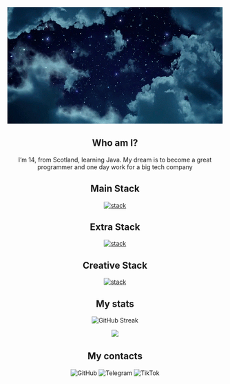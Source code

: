 <div align="center">

<a href="https://github.com/norvdx">
  <img src="https://github.com/norvdx/norvdx/blob/main/sky.gif" alt="Header"/>
</a>


## Who am I?
I’m 14, from Scotland, learning Java. My dream is to become a great programmer and one day work for a big tech company


## Main Stack  
[![stack](https://skillicons.dev/icons?i=java)](https://skillicons.dev)
## Extra Stack  
[![stack](https://skillicons.dev/icons?i=github,linux,git,html,css,javascript)](https://skillicons.dev)
## Creative Stack  
[![stack](https://skillicons.dev/icons?i=figma,notion,obsidian)](https://skillicons.dev)

## My stats



<p align="center">
  <!-- Streak Stats -->
  <img 
    src="https://streak-stats.demolab.com?user=norvdx&theme=tokyonight&hide_border=true" 
    alt="GitHub Streak"
    height="165"
  />
</p>




![](https://komarev.com/ghpvc/?username=norvdx&theme=tokyonight)



## My contacts


<p align="center">
  <!-- GitHub -->
  <a href="https://www.github.com/norvdxx" target="_blank" rel="noreferrer" style="text-decoration: none;">
    <img
      src="https://raw.githubusercontent.com/danielcranney/readme-generator/main/public/icons/socials/github-dark.svg"
      width="48"
      height="48"
      alt="GitHub"
    />
  </a>

  <!-- Telegram -->
  <a href="https://t.me/norvdxx" target="_blank" rel="noreferrer" style="text-decoration: none;">
    <img
      src="https://github.com/user-attachments/assets/d8bccf85-7904-4a47-a310-6feafea92b00"
      width="48"
      height="48"
      alt="Telegram"
    />
  </a>

  <!-- TikTok -->
  <a href="https://www.tiktok.com/@norvdxx?_t=ZN-8zfbUo6CMnW&_r=1" target="_blank" rel="noreferrer" style="text-decoration: none;">
    <img
      src="https://github.com/user-attachments/assets/89e8adbc-cfb3-45d2-8a08-6d6ea574129b"
      width="48"
      height="48"
      alt="TikTok"
    />
  </a>
</p>


</div>

